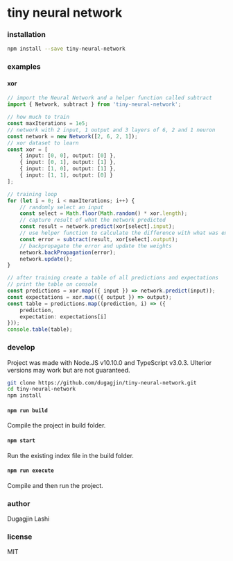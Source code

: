 # tiny neural network

### installation

```bash
npm install --save tiny-neural-network
```

### examples

#### xor

```ts
// import the Neural Network and a helper function called subtract
import { Network, subtract } from 'tiny-neural-network';

// how much to train
const maxIterations = 1e5;
// network with 2 input, 1 output and 3 layers of 6, 2 and 1 neuron
const network = new Network([2, 6, 2, 1]);
// xor dataset to learn
const xor = [
    { input: [0, 0], output: [0] },
    { input: [0, 1], output: [1] },
    { input: [1, 0], output: [1] },
    { input: [1, 1], output: [0] }
];

// training loop
for (let i = 0; i < maxIterations; i++) {
    // randomly select an input
    const select = Math.floor(Math.random() * xor.length);
    // capture result of what the network predicted
    const result = network.predict(xor[select].input);
    // use helper function to calculate the difference with what was expected
    const error = subtract(result, xor[select].output);
    // backpropagate the error and update the weights
    network.backPropagation(error);
    network.update();
}

// after training create a table of all predictions and expectations
// print the table on console
const predictions = xor.map(({ input }) => network.predict(input));
const expectations = xor.map(({ output }) => output);
const table = predictions.map((prediction, i) => ({
    prediction,
    expectation: expectations[i]
}));
console.table(table);
```

### develop

Project was made with Node.JS v10.10.0 and TypeScript v3.0.3. Ulterior versions may work but are not guaranteed.

```bash
git clone https://github.com/dugagjin/tiny-neural-network.git
cd tiny-neural-network
npm install
```

#### `npm run build`

Compile the project in build folder.

#### `npm start`

Run the existing index file in the build folder.

#### `npm run execute`

Compile and then run the project.

### author

Dugagjin Lashi

### license

MIT
